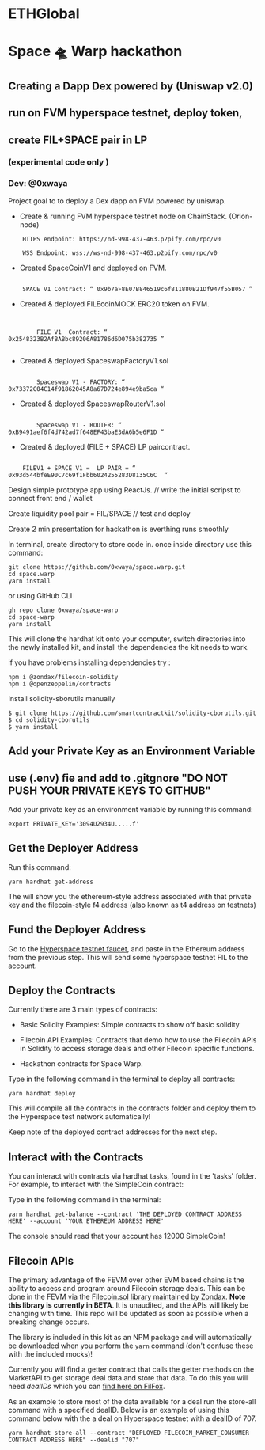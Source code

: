 # ETHGlobal 
# Space 🛸 Warp hackathon

## Creating a Dapp Dex powered by (Uniswap v2.0) 
## run on FVM hyperspace testnet, deploy token,
## create FIL+SPACE pair in LP


###  (experimental code only )

### Dev:  @0xwaya


Project goal to to deploy a Dex dapp on FVM powered by uniswap. 


* Create & running FVM hyperspace testnet node on ChainStack. (Orion-node)

```
    HTTPS endpoint: https://nd-998-437-463.p2pify.com/rpc/v0

    WSS Endpoint: wss://ws-nd-998-437-463.p2pify.com/rpc/v0

 ```


* Created SpaceCoinV1 and deployed on FVM.

```

	SPACE V1 Contract: “ 0x9b7aF8E07B846519c6f811880B21Df947f55B057 ”

```


        
* Created & deployed FILEcoinMOCK  ERC20 token on FVM.

```

	
        FILE V1  Contract: “ 0x2548323B2AfBABbc89206A81786d6D075b382735 ”             


```


* Created & deployed SpaceswapFactoryV1.sol 

```

        Spaceswap V1 - FACTORY: “ 0x73372C04C14f91862045A8a67D724e894e9ba5ca “

```


* Created & deployed SpaceswapRouterV1.sol 

```

        Spaceswap V1 - ROUTER: “ 0xB9491aef6f4d742ad7f648EF43baE3dA6b5e6F1D “

```

* Created & deployed (FILE + SPACE) LP paircontract.

```

	FILEV1 + SPACE V1 =  LP PAIR = “ 0x93d544bfeE90C7c69f1Fbb6024255283D8135C6C  “

```

Design simple prototype app using ReactJs.
        // write the initial scripst to connect front end / wallet 

Create liquidity pool pair = FIL/SPACE
        // test and deploy

Create 2 min presentation for hackathon is everthing runs smoothly 

    



In terminal, create directory to store code in. once inside directory use this command:



```
git clone https://github.com/0xwaya/space.warp.git
cd space.warp
yarn install
```

or using GitHub CLI

```
gh repo clone 0xwaya/space-warp
cd space-warp
yarn install
```


This will clone the hardhat kit onto your computer, switch directories into the newly installed kit, and install the dependencies the kit needs to work.

if you have problems installing dependencies try :

```
npm i @zondax/filecoin-solidity
npm i @openzeppelin/contracts
```

Install solidity-sborutils manually

```
$ git clone https://github.com/smartcontractkit/solidity-cborutils.git
$ cd solidity-cborutils
$ yarn install

```


## Add your Private Key as an Environment Variable 

## use (.env) fie and add to .gitgnore "DO NOT PUSH YOUR PRIVATE KEYS TO GITHUB" 

Add your private key as an environment variable by running this command:

 ```
export PRIVATE_KEY='3094U2934U.....f'
```

## Get the Deployer Address

Run this command:
```
yarn hardhat get-address
```

The will show you the ethereum-style address associated with that private key and the filecoin-style f4 address (also known as t4 address on testnets)


## Fund the Deployer Address

Go to the [Hyperspace testnet faucet](https://hyperspace.yoga/#faucet), and paste in the Ethereum address from the previous step. This will send some hyperspace testnet FIL to the account.


## Deploy the Contracts

Currently there are 3 main types of contracts:

* Basic Solidity Examples: Simple contracts to show off basic solidity

* Filecoin API Examples: Contracts that demo how to use the Filecoin APIs in Solidity to access storage deals and other Filecoin specific functions.

* Hackathon contracts for Space Warp.


Type in the following command in the terminal to deploy all contracts:

 ```
yarn hardhat deploy
```

This will compile all the contracts in the contracts folder and deploy them to the Hyperspace test network automatically!

Keep note of the deployed contract addresses for the next step.

## Interact with the Contracts

You can interact with contracts via hardhat tasks, found in the 'tasks' folder. For example, to interact with the SimpleCoin contract:

Type in the following command in the terminal:

 ```
yarn hardhat get-balance --contract 'THE DEPLOYED CONTRACT ADDRESS HERE' --account 'YOUR ETHEREUM ADDRESS HERE'
```

The console should read that your account has 12000 SimpleCoin!

## Filecoin APIs

The primary advantage of the FEVM over other EVM based chains is the ability to access and program around Filecoin storage deals. This can be done in the FEVM via the [Filecoin.sol library maintained by Zondax](https://github.com/Zondax/filecoin-solidity). **Note this library is currently in BETA**. It is unaudited, and the APIs will likely be changing with time. This repo will be updated as soon as possible when a breaking change occurs.

The library is included in this kit as an NPM package and will automatically be downloaded when you perform the `yarn` command (don't confuse these with the included mocks)!

Currently you will find a getter contract that calls the getter methods on the MarketAPI to get storage deal data and store that data. To do this you will need *dealIDs* which you can [find here on FilFox](https://hyperspace.filfox.info/en/deal).

As an example to store most of the data available for a deal run the store-all command with a specified dealID. Below is an example of using this command below with the a deal on Hyperspace testnet with a dealID of 707.

```
yarn hardhat store-all --contract "DEPLOYED FILECOIN_MARKET_CONSUMER CONTRACT ADDRESS HERE" --dealid "707"
```
